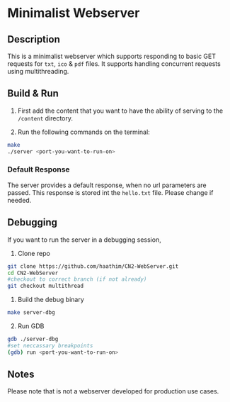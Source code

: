 # Minimalist Webserver

## Description

This is a minimalist webserver which supports responding to basic GET requests for `txt`, `ico` & `pdf` files. It supports handling concurrent requests using multithreading. 


## Build & Run

1. First add the content that you want to have the ability of serving to the `/content` directory.

1. Run the following commands on the terminal:
```bash
make
./server <port-you-want-to-run-on>
``` 

### Default Response
The server provides a default response, when no url parameters are passed. This response is stored int the `hello.txt` file. Please change if needed.
## Debugging
If you want to run the server in a debugging session,

1. Clone repo
```bash
git clone https://github.com/haathim/CN2-WebServer.git
cd CN2-WebServer
#checkout to correct branch (if not already)
git checkout multithread
```

1. Build the debug binary
```bash
make server-dbg
```
2. Run GDB
```bash
gdb ./server-dbg
#set neccassary breakpoints
(gdb) run <port-you-want-to-run-on> 
```

## Notes
Please note that is not a webserver developed for production use cases. 